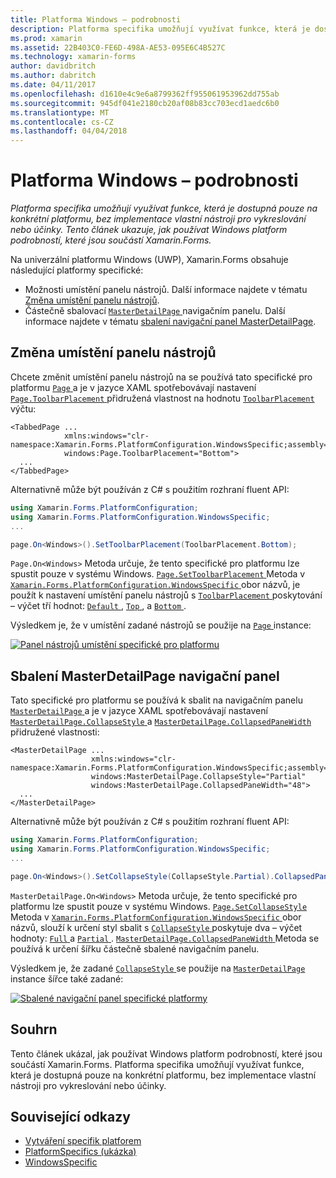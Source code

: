 ```yaml
---
title: Platforma Windows – podrobnosti
description: Platforma specifika umožňují využívat funkce, která je dostupná pouze na konkrétní platformu, bez implementace vlastní nástroji pro vykreslování nebo účinky. Tento článek ukazuje, jak používat Windows platform podrobností, které jsou součástí Xamarin.Forms.
ms.prod: xamarin
ms.assetid: 22B403C0-FE6D-498A-AE53-095E6C4B527C
ms.technology: xamarin-forms
author: davidbritch
ms.author: dabritch
ms.date: 04/11/2017
ms.openlocfilehash: d1610e4c9e6a8799362ff955061953962dd755ab
ms.sourcegitcommit: 945df041e2180cb20af08b83cc703ecd1aedc6b0
ms.translationtype: MT
ms.contentlocale: cs-CZ
ms.lasthandoff: 04/04/2018
---
```

# <a name="windows-platform-specifics"></a>Platforma Windows – podrobnosti

_Platforma specifika umožňují využívat funkce, která je dostupná pouze na konkrétní platformu, bez implementace vlastní nástroji pro vykreslování nebo účinky. Tento článek ukazuje, jak používat Windows platform podrobností, které jsou součástí Xamarin.Forms._

Na univerzální platformu Windows (UWP), Xamarin.Forms obsahuje následující platformy specifické:

- Možnosti umístění panelu nástrojů. Další informace najdete v tématu [Změna umístění panelu nástrojů](#toolbar_placement).
- Částečně sbalovací [ `MasterDetailPage` ](https://developer.xamarin.com/api/type/Xamarin.Forms.MasterDetailPage/) navigačním panelu. Další informace najdete v tématu [sbalení navigační panel MasterDetailPage](#collapsable_navigation_bar).

<a name="toolbar_placement" />

## <a name="changing-the-toolbar-placement"></a>Změna umístění panelu nástrojů

Chcete změnit umístění panelu nástrojů na se používá tato specifické pro platformu [ `Page` ](https://developer.xamarin.com/api/type/Xamarin.Forms.Page/)a je v jazyce XAML spotřebovávají nastavení [ `Page.ToolbarPlacement` ](https://developer.xamarin.com/api/field/Xamarin.Forms.PlatformConfiguration.WindowsSpecific.Page.ToolbarPlacementProperty/) přidružená vlastnost na hodnotu [ `ToolbarPlacement` ](https://developer.xamarin.com/api/type/Xamarin.Forms.PlatformConfiguration.WindowsSpecific.ToolbarPlacement/) výčtu:

```xaml
<TabbedPage ...
            xmlns:windows="clr-namespace:Xamarin.Forms.PlatformConfiguration.WindowsSpecific;assembly=Xamarin.Forms.Core"
            windows:Page.ToolbarPlacement="Bottom">
  ...
</TabbedPage>

```

Alternativně může být používán z C# s použitím rozhraní fluent API:

```csharp
using Xamarin.Forms.PlatformConfiguration;
using Xamarin.Forms.PlatformConfiguration.WindowsSpecific;
...

page.On<Windows>().SetToolbarPlacement(ToolbarPlacement.Bottom);
```

`Page.On<Windows>` Metoda určuje, že tento specifické pro platformu lze spustit pouze v systému Windows. [ `Page.SetToolbarPlacement` ](https://developer.xamarin.com/api/member/Xamarin.Forms.PlatformConfiguration.WindowsSpecific.Page.SetToolbarPlacement/p/Xamarin.Forms.IPlatformElementConfiguration{Xamarin.Forms.PlatformConfiguration.Windows,Xamarin.Forms.Page}/Xamarin.Forms.PlatformConfiguration.WindowsSpecific.ToolbarPlacement/) Metoda v [ `Xamarin.Forms.PlatformConfiguration.WindowsSpecific` ](https://developer.xamarin.com/api/namespace/Xamarin.Forms.PlatformConfiguration.WindowsSpecific/) obor názvů, je použít k nastavení umístění panelu nástrojů s [ `ToolbarPlacement` ](https://developer.xamarin.com/api/type/Xamarin.Forms.PlatformConfiguration.WindowsSpecific.ToolbarPlacement/) poskytování – výčet tří hodnot: [ `Default` ](https://developer.xamarin.com/api/field/Xamarin.Forms.PlatformConfiguration.WindowsSpecific.ToolbarPlacement.Default/), [ `Top` ](https://developer.xamarin.com/api/field/Xamarin.Forms.PlatformConfiguration.WindowsSpecific.ToolbarPlacement.Top/), a [ `Bottom` ](https://developer.xamarin.com/api/field/Xamarin.Forms.PlatformConfiguration.WindowsSpecific.ToolbarPlacement.Bottom/).

Výsledkem je, že v umístění zadané nástrojů se použije na [ `Page` ](https://developer.xamarin.com/api/type/Xamarin.Forms.Page/) instance:

[![](windows-images/toolbar-placement.png "Panel nástrojů umístění specifické pro platformu")](windows-images/toolbar-placement-large.png#lightbox "příslušnou platformu umístění panelu nástrojů")

<a name="collapsable_navigation_bar" />

## <a name="collapsing-a-masterdetailpage-navigation-bar"></a>Sbalení MasterDetailPage navigační panel

Tato specifické pro platformu se používá k sbalit na navigačním panelu [ `MasterDetailPage` ](https://developer.xamarin.com/api/type/Xamarin.Forms.MasterDetailPage/)a je v jazyce XAML spotřebovávají nastavení [ `MasterDetailPage.CollapseStyle` ](https://developer.xamarin.com/api/field/Xamarin.Forms.PlatformConfiguration.WindowsSpecific.MasterDetailPage.CollapseStyleProperty/) a [ `MasterDetailPage.CollapsedPaneWidth` ](https://developer.xamarin.com/api/field/Xamarin.Forms.PlatformConfiguration.WindowsSpecific.MasterDetailPage.CollapsedPaneWidthProperty/)přidružené vlastnosti:

```xaml
<MasterDetailPage ...
                  xmlns:windows="clr-namespace:Xamarin.Forms.PlatformConfiguration.WindowsSpecific;assembly=Xamarin.Forms.Core"
                  windows:MasterDetailPage.CollapseStyle="Partial"
                  windows:MasterDetailPage.CollapsedPaneWidth="48">
  ...
</MasterDetailPage>

```

Alternativně může být používán z C# s použitím rozhraní fluent API:

```csharp
using Xamarin.Forms.PlatformConfiguration;
using Xamarin.Forms.PlatformConfiguration.WindowsSpecific;
...

page.On<Windows>().SetCollapseStyle(CollapseStyle.Partial).CollapsedPaneWidth(148);
```

`MasterDetailPage.On<Windows>` Metoda určuje, že tento specifické pro platformu lze spustit pouze v systému Windows. [ `Page.SetCollapseStyle` ](https://developer.xamarin.com/api/member/Xamarin.Forms.PlatformConfiguration.WindowsSpecific.MasterDetailPage.SetCollapseStyle/p/Xamarin.Forms.IPlatformElementConfiguration{Xamarin.Forms.PlatformConfiguration.Windows,Xamarin.Forms.MasterDetailPage}/Xamarin.Forms.PlatformConfiguration.WindowsSpecific.CollapseStyle/) Metoda v [ `Xamarin.Forms.PlatformConfiguration.WindowsSpecific` ](https://developer.xamarin.com/api/namespace/Xamarin.Forms.PlatformConfiguration.WindowsSpecific/) obor názvů, slouží k určení styl sbalit s [ `CollapseStyle` ](https://developer.xamarin.com/api/type/Xamarin.Forms.PlatformConfiguration.WindowsSpecific.CollapseStyle/) poskytuje dva – výčet hodnoty: [ `Full` ](https://developer.xamarin.com/api/field/Xamarin.Forms.PlatformConfiguration.WindowsSpecific.CollapseStyle.Full/) a [ `Partial` ](https://developer.xamarin.com/api/field/Xamarin.Forms.PlatformConfiguration.WindowsSpecific.CollapseStyle.Partial/). [ `MasterDetailPage.CollapsedPaneWidth` ](https://developer.xamarin.com/api/member/Xamarin.Forms.PlatformConfiguration.WindowsSpecific.MasterDetailPage.CollapsedPaneWidth/p/Xamarin.Forms.IPlatformElementConfiguration{Xamarin.Forms.PlatformConfiguration.Windows,Xamarin.Forms.MasterDetailPage}/System.Double/) Metoda se používá k určení šířku částečně sbalené navigačním panelu.

Výsledkem je, že zadané [ `CollapseStyle` ](https://developer.xamarin.com/api/type/Xamarin.Forms.PlatformConfiguration.WindowsSpecific.CollapseStyle/) se použije na [ `MasterDetailPage` ](https://developer.xamarin.com/api/type/Xamarin.Forms.MasterDetailPage/) instance šířce také zadané:

[![](windows-images/collapsed-navigation-bar.png "Sbalené navigační panel specifické platformy")](windows-images/collapsed-navigation-bar-large.png#lightbox "sbalené navigační panel specifické platformy")

## <a name="summary"></a>Souhrn

Tento článek ukázal, jak používat Windows platform podrobností, které jsou součástí Xamarin.Forms. Platforma specifika umožňují využívat funkce, která je dostupná pouze na konkrétní platformu, bez implementace vlastní nástroji pro vykreslování nebo účinky.


## <a name="related-links"></a>Související odkazy

- [Vytváření specifik platforem](~/xamarin-forms/platform/platform-specifics/creating.md)
- [PlatformSpecifics (ukázka)](https://developer.xamarin.com/samples/xamarin-forms/userinterface/platformspecifics/)
- [WindowsSpecific](https://developer.xamarin.com/api/namespace/Xamarin.Forms.PlatformConfiguration.WindowsSpecific/)
